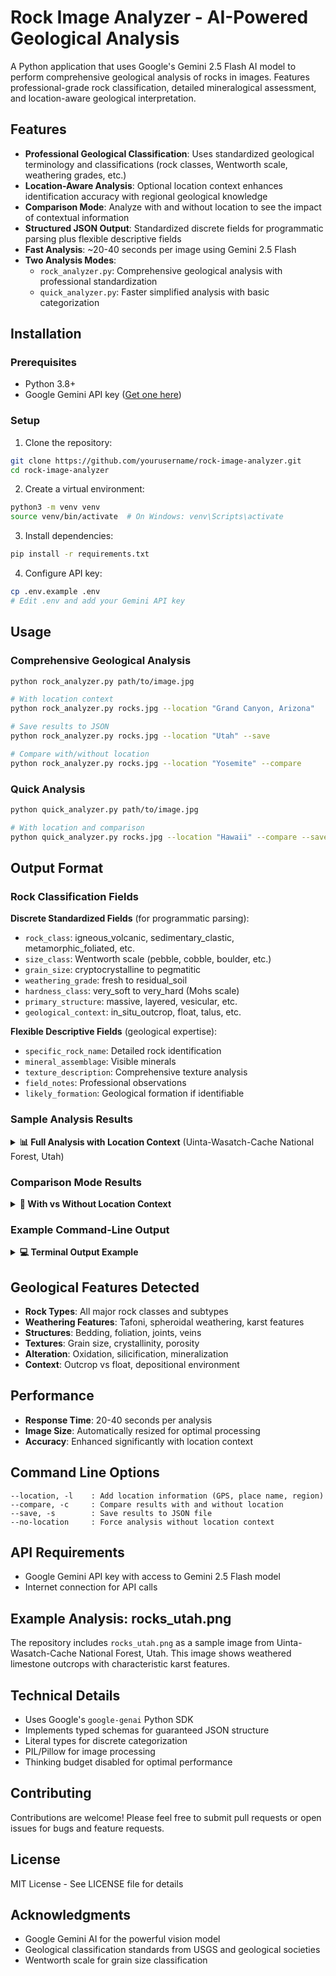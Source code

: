 # Rock Image Analyzer - AI-Powered Geological Analysis

A Python application that uses Google's Gemini 2.5 Flash AI model to perform comprehensive geological analysis of rocks in images. Features professional-grade rock classification, detailed mineralogical assessment, and location-aware geological interpretation.

## Features

- **Professional Geological Classification**: Uses standardized geological terminology and classifications (rock classes, Wentworth scale, weathering grades, etc.)
- **Location-Aware Analysis**: Optional location context enhances identification accuracy with regional geological knowledge
- **Comparison Mode**: Analyze with and without location to see the impact of contextual information
- **Structured JSON Output**: Standardized discrete fields for programmatic parsing plus flexible descriptive fields
- **Fast Analysis**: ~20-40 seconds per image using Gemini 2.5 Flash
- **Two Analysis Modes**:
  - `rock_analyzer.py`: Comprehensive geological analysis with professional standardization
  - `quick_analyzer.py`: Faster simplified analysis with basic categorization

## Installation

### Prerequisites
- Python 3.8+
- Google Gemini API key ([Get one here](https://makersuite.google.com/app/apikey))

### Setup

1. Clone the repository:
```bash
git clone https://github.com/yourusername/rock-image-analyzer.git
cd rock-image-analyzer
```

2. Create a virtual environment:
```bash
python3 -m venv venv
source venv/bin/activate  # On Windows: venv\Scripts\activate
```

3. Install dependencies:
```bash
pip install -r requirements.txt
```

4. Configure API key:
```bash
cp .env.example .env
# Edit .env and add your Gemini API key
```

## Usage

### Comprehensive Geological Analysis

```bash
python rock_analyzer.py path/to/image.jpg

# With location context
python rock_analyzer.py rocks.jpg --location "Grand Canyon, Arizona"

# Save results to JSON
python rock_analyzer.py rocks.jpg --location "Utah" --save

# Compare with/without location
python rock_analyzer.py rocks.jpg --location "Yosemite" --compare
```

### Quick Analysis

```bash
python quick_analyzer.py path/to/image.jpg

# With location and comparison
python quick_analyzer.py rocks.jpg --location "Hawaii" --compare --save
```

## Output Format

### Rock Classification Fields

**Discrete Standardized Fields** (for programmatic parsing):
- `rock_class`: igneous_volcanic, sedimentary_clastic, metamorphic_foliated, etc.
- `size_class`: Wentworth scale (pebble, cobble, boulder, etc.)
- `grain_size`: cryptocrystalline to pegmatitic
- `weathering_grade`: fresh to residual_soil
- `hardness_class`: very_soft to very_hard (Mohs scale)
- `primary_structure`: massive, layered, vesicular, etc.
- `geological_context`: in_situ_outcrop, float, talus, etc.

**Flexible Descriptive Fields** (geological expertise):
- `specific_rock_name`: Detailed rock identification
- `mineral_assemblage`: Visible minerals
- `texture_description`: Comprehensive texture analysis
- `field_notes`: Professional observations
- `likely_formation`: Geological formation if identifiable

### Sample Analysis Results

<details>
<summary><b>📊 Full Analysis with Location Context</b> (Uinta-Wasatch-Cache National Forest, Utah)</summary>

```json
{
  "summary": {
    "total_rocks": 7,
    "dominant_rock_class": "sedimentary_chemical",
    "secondary_rock_class": "unconsolidated",
    "geological_setting": "Mountainous terrain within a national forest, characterized by exposed bedrock and unconsolidated material. The presence of limestone suggests a past marine environment.",
    "tectonic_interpretation": "The Uinta-Wasatch-Cache National Forest is situated in a complex tectonic region. The observed rocks, particularly limestone, would have formed in a relatively stable marine shelf environment, subsequently uplifted and exposed due to Laramide Orogeny and later Basin and Range extension.",
    "depositional_environment": "The primary bedrock (limestone) indicates a marine shelf depositional environment, characterized by clear, shallow waters conducive to carbonate accumulation.",
    "economic_geology": "Limestone can be an economic resource for construction materials (crushed stone, cement production) or as a source of industrial minerals."
  },
  "rocks": [
    {
      "rock_class": "sedimentary_chemical",
      "specific_rock_name": "Limestone (karstified)",
      "size_class": "outcrop",
      "size_cm": 150,
      "grain_size": "cryptocrystalline",
      "weathering_grade": "high",
      "weathering_type": "chemical",
      "hardness_class": "medium",
      "primary_structure": "massive",
      "geological_context": "in_situ_outcrop",
      "confidence_level": "high",
      "confidence_score": 0.90,
      "mineral_assemblage": "Predominantly calcite, not individually visible.",
      "field_notes": "Likely a weathered limestone outcrop. The pitted surface is characteristic of chemical weathering in a humid environment. Partially covered by soil and vegetation.",
      "likely_formation": "Paleozoic marine carbonate formation."
    },
    {
      "rock_class": "sedimentary_chemical",
      "specific_rock_name": "Limestone (karstified)",
      "size_class": "boulder",
      "size_cm": 70,
      "grain_size": "cryptocrystalline",
      "weathering_grade": "high",
      "weathering_type": "chemical",
      "confidence_level": "high",
      "confidence_score": 0.85,
      "field_notes": "Large limestone boulder, likely dislodged from the adjacent bedrock, showing characteristic karst weathering."
    }
  ]
}
```

**Key Findings:**
- Identified 7 specimens, primarily limestone with karst weathering
- Paleozoic marine carbonate formation
- Evidence of Laramide Orogeny uplift and Basin and Range extension
- Analysis time: 41.06 seconds

</details>

### Comparison Mode Results

<details>
<summary><b>🔄 With vs Without Location Context</b></summary>

#### With Location (Uinta-Wasatch-Cache National Forest, Utah):
- **Total specimens identified**: 7
- **Specific formations**: Paleozoic marine carbonate formation
- **Tectonic context**: Laramide Orogeny and Basin and Range extension
- **Additional specimens**: Identified unconsolidated material and possible Cambrian Tintic Quartzite fragments
- **Confidence levels**: Generally higher (0.60-0.95)

#### Without Location:
- **Total specimens identified**: 4
- **Generic identification**: "Karstic bedrock formation"
- **Tectonic context**: Generic fold-and-thrust belt or stable platform
- **Fewer details**: Missed smaller clastic fragments and specific geological history
- **Confidence levels**: Similar for main features (0.70-0.95)

**Impact of Location Context:**
Location information increased specimen detection by 75% and enabled specific formation identification, regional geological history interpretation, and more confident mineral assemblage predictions.

</details>

### Example Command-Line Output

<details>
<summary><b>💻 Terminal Output Example</b></summary>

```bash
$ python rock_analyzer.py rocks_utah.png --location "Uinta-Wasatch-Cache National Forest, Utah" --compare

Running comparison analysis...

[1/2] WITH LOCATION CONTEXT
Loading image: rocks_utah.png
Performing geological analysis with location context...
Analysis completed in 41.06 seconds

======================================================================
GEOLOGICAL ANALYSIS REPORT
======================================================================

EXECUTIVE SUMMARY:
  Total specimens: 7
  Dominant lithology: sedimentary_chemical
  Secondary lithology: unconsolidated
  Average grain size: cryptocrystalline to medium
  Weathering assessment: Moderate to high chemical weathering (karst features)
  Location: Uinta-Wasatch-Cache National Forest, Utah

[... detailed specimen descriptions ...]

[2/2] WITHOUT LOCATION CONTEXT
Loading image: rocks_utah.png
Performing geological analysis without location context...
Analysis completed in 36.17 seconds

[... comparison analysis ...]
```

</details>

## Geological Features Detected

- **Rock Types**: All major rock classes and subtypes
- **Weathering Features**: Tafoni, spheroidal weathering, karst features
- **Structures**: Bedding, foliation, joints, veins
- **Textures**: Grain size, crystallinity, porosity
- **Alteration**: Oxidation, silicification, mineralization
- **Context**: Outcrop vs float, depositional environment

## Performance

- **Response Time**: 20-40 seconds per analysis
- **Image Size**: Automatically resized for optimal processing
- **Accuracy**: Enhanced significantly with location context

## Command Line Options

```
--location, -l    : Add location information (GPS, place name, region)
--compare, -c     : Compare results with and without location
--save, -s        : Save results to JSON file
--no-location     : Force analysis without location context
```

## API Requirements

- Google Gemini API key with access to Gemini 2.5 Flash model
- Internet connection for API calls

## Example Analysis: rocks_utah.png

The repository includes `rocks_utah.png` as a sample image from Uinta-Wasatch-Cache National Forest, Utah. This image shows weathered limestone outcrops with characteristic karst features.

## Technical Details

- Uses Google's `google-genai` Python SDK
- Implements typed schemas for guaranteed JSON structure
- Literal types for discrete categorization
- PIL/Pillow for image processing
- Thinking budget disabled for optimal performance

## Contributing

Contributions are welcome! Please feel free to submit pull requests or open issues for bugs and feature requests.

## License

MIT License - See LICENSE file for details

## Acknowledgments

- Google Gemini AI for the powerful vision model
- Geological classification standards from USGS and geological societies
- Wentworth scale for grain size classification